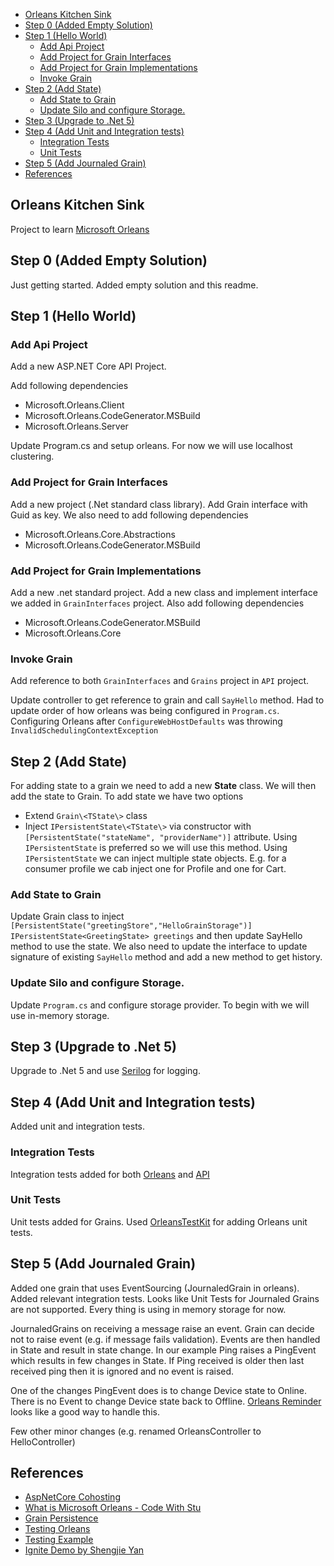 - [Orleans Kitchen Sink](#orleans-kitchen-sink)
- [Step 0 (Added Empty Solution)](#step-0-added-empty-solution)
- [Step 1 (Hello World)](#step-1-hello-world)
  - [Add Api Project](#add-api-project)
  - [Add Project for Grain Interfaces](#add-project-for-grain-interfaces)
  - [Add Project for Grain Implementations](#add-project-for-grain-implementations)
  - [Invoke Grain](#invoke-grain)
- [Step 2 (Add State)](#step-2-add-state)
  - [Add State to Grain](#add-state-to-grain)
  - [Update Silo and configure Storage.](#update-silo-and-configure-storage)
- [Step 3 (Upgrade to .Net 5)](#step-3-upgrade-to-net-5)
- [Step 4 (Add Unit and Integration tests)](#step-4-add-unit-and-integration-tests)
  - [Integration Tests](#integration-tests)
  - [Unit Tests](#unit-tests)
- [Step 5 (Add Journaled Grain)](#step-5-add-journaled-grain)
- [References](#references)

## Orleans Kitchen Sink

Project to learn [Microsoft Orleans](https://dotnet.github.io/orleans/)

## Step 0 (Added Empty Solution)

Just getting started. Added empty solution and this readme.

## Step 1 (Hello World)


### Add Api Project

Add a new ASP.NET Core API Project.

Add following dependencies

- Microsoft.Orleans.Client
- Microsoft.Orleans.CodeGenerator.MSBuild
- Microsoft.Orleans.Server

Update Program.cs and setup orleans. For now we will use localhost clustering.

### Add Project for Grain Interfaces

Add a new project (.Net standard class library). Add Grain interface with Guid as key. We also need to add following dependencies

- Microsoft.Orleans.Core.Abstractions
- Microsoft.Orleans.CodeGenerator.MSBuild

### Add Project for Grain Implementations

Add a new .net standard project. Add a new class and implement interface we added in `GrainInterfaces` project. Also add following dependencies

- Microsoft.Orleans.CodeGenerator.MSBuild
- Microsoft.Orleans.Core

### Invoke Grain

Add reference to both `GrainInterfaces` and `Grains` project in `API` project.

Update controller to get reference to grain and call `SayHello` method. Had to update order of how orleans was being configured in `Program.cs`. Configuring Orleans after `ConfigureWebHostDefaults` was throwing `InvalidSchedulingContextException`


## Step 2 (Add State)

For adding state to a grain we need to add a new **State** class. We will then add the state to Grain. To add state we have two options

- Extend `Grain\<TState\>` class
- Inject `IPersistentState\<TState\>` via constructor with `[PersistentState("stateName", "providerName")]` attribute. Using `IPersistentState` is preferred so we will use this method. Using `IPersistentState` we can inject multiple state objects. E.g. for a consumer profile we cab inject one for Profile and one for Cart.

### Add State to Grain

Update Grain class to inject `[PersistentState("greetingStore","HelloGrainStorage")] IPersistentState<GreetingState> greetings` and then update SayHello method to use the state. We also need to update the interface to update signature of existing `SayHello` method and add a new method to get history.

### Update Silo and configure Storage.

Update `Program.cs` and configure storage provider. To begin with we will use in-memory storage.


## Step 3 (Upgrade to .Net 5)

Upgrade to .Net 5 and use [Serilog](https://serilog.net/) for logging.

## Step 4 (Add Unit and Integration tests)

Added unit and integration tests.

### Integration Tests

Integration tests added for both [Orleans](https://dotnet.github.io/orleans/docs/tutorials_and_samples/testing.html) and [API](https://docs.microsoft.com/en-us/aspnet/core/test/integration-tests?view=aspnetcore-5.0)

### Unit Tests
Unit tests added for Grains. Used [OrleansTestKit](https://github.com/OrleansContrib/OrleansTestKit) for adding Orleans unit tests.


## Step 5 (Add Journaled Grain)

Added one grain that uses EventSourcing (JournaledGrain in orleans). Added relevant integration tests. Looks like Unit Tests for Journaled Grains are not supported. Every thing is using in memory storage for now.

JournaledGrains on receiving a message raise an event. Grain can decide not to raise event (e.g. if message fails validation). Events are then handled in State and result in state change. In our example Ping raises a PingEvent which results in few changes in State. If Ping received is older then last received ping then it is ignored and no event is raised. 

One of the changes PingEvent does is to change Device state to Online. There is no Event to change Device state back to Offline. [Orleans Reminder](https://dotnet.github.io/orleans/docs/grains/timers_and_reminders.html) looks like a good way to handle this.



Few other minor changes (e.g. renamed OrleansController to HelloController)


## References

- [AspNetCore Cohosting](https://github.com/dotnet/orleans/tree/main/Samples/3.0/AspNetCoreCohosting)
- [What is Microsoft Orleans - Code With Stu](https://www.youtube.com/watch?v=yM-gpuw1uhM)
- [Grain Persistence](https://dotnet.github.io/orleans/docs/grains/grain_persistence/index.html)
- [Testing Orleans](https://dotnet.github.io/orleans/docs/tutorials_and_samples/testing.html)
- [Testing Example](https://github.com/dotnet/orleans/blob/main/Samples/2.3/UnitTesting/test/Grains.Tests/Hosted/Cluster/ClusterFixture.cs)
- [Ignite Demo by Shengjie Yan](https://github.com/sheng-jie/Ignite2019.IoT.Orleans)